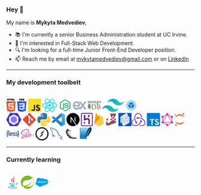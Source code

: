 ### Hey 👋

My name is **Mykyta Medvediev**,

- 📚 I'm currently a senior Business Administration student at UC Irvine.
- 👀 I'm interested in Full-Stack Web Development.
- 🔍 I'm looking for a full-time Junior Front-End Developer position.
- 📫 Reach me by email at mykytamedvediev@gmail.com or on [LinkedIn](https://www.linkedin.com/in/mykyta-medvediev/)

<hr>

### My development toolbelt

<br><img alt="HTML" title="HTML" src="/images/html-5.svg" height="35"> <img alt="CSS" title="CSS" src="/images/css-3.svg" height="35"> <img alt="Javascript" title="Javascript" src="/images/javascript.svg" height="35"> <img alt="React" title="React" src="/images/react.svg" height="35"> <img alt="NodeJS" title="NodeJs" src="/images/nodejs.svg" height="35"> <img alt="ExpressJS" title="ExpressJS" src="/images/express.svg" height="35"> <img alt="MongoDB" title="MongoDB" src="/images/mongodb-icon.svg" height="35"> <img alt="Tailwind" title="Tailwind" src="/images/tailwindcss-icon.svg" height="35"> <img alt="Webpack" title="Webpack" src="/images/webpack.svg" height="35">  
<img alt="ESLint" title="ESLint" src="/images/eslint.svg" height="35"> <img alt="Git" title="Git" src="/images/git-icon.svg" height="35"> <img alt="Python" title="Python" src="/images/python.svg" height="35"> <img alt="VS Code" title="VS Code" src="/images/visual-studio-code.svg" height="35"> <img alt="NextJS" title="NextJS" src="/images/nextjs.svg" height="35"> <img alt="Heroku" title="Heroku" src="/images/heroku-icon.svg" height="35"> <img alt="Firebase" title="Firebase" src="/images/firebase.svg" height="35"> <img alt="Jest" title="Jest" src="/images/jest.svg" height="35"> <img alt="Formik" title="Formik" src="/images/formik.svg" height="35"><img alt="Redux" title="Redux" src="/images/redux.svg" height="35"> <img alt="Typescript" title="Typescript" src="/images/typescript-icon.svg" height="35"> <img alt="GraphQL" title="GraphQL" src="/images/graphql.svg" height="35"><img alt="Jupyter" title="Jupyter" src="/images/jupyter.svg" height="35"> <img alt="Less" title="Less" src="/images/less.svg" height="35"> <img alt="Sass" title="Sass" src="/images/sass.svg" height="35"> <img alt="SocketIO" title="SocketIO" src="/images/socketio.svg" height="35"> <img alt="MySQL" title="MySQL" src="/images/mysql.svg" height="35"> <img alt="Flask" title="Flask" src="/images/flask.svg" height="35"> <img alt="SQLite" title="SQLite" src="/images/sqlite.svg" height="35"> <br>

<hr>

### Currently learning

<br><img alt="Java" title="Java" src="/images/java.svg" height="35"> <img alt="Spring" title="Spring" src="/images/spring.svg" height="35"> <img alt="Salesforce" title="Salesforce" src="/images/salesforce.svg" height="35"> <br>
